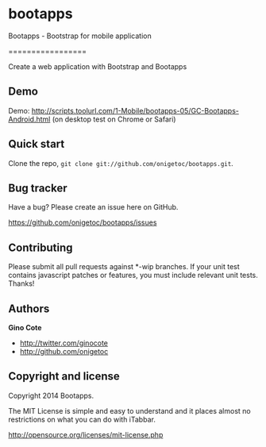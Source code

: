 bootapps
========

Bootapps - Bootstrap for mobile application

=================

Create a web application with Bootstrap and Bootapps

Demo
-----------
Demo: http://scripts.toolurl.com/1-Mobile/bootapps-05/GC-Bootapps-Android.html (on desktop test on Chrome or Safari)

Quick start
-----------

Clone the repo, `git clone git://github.com/onigetoc/bootapps.git`.


Bug tracker
-----------

Have a bug? Please create an issue here on GitHub.

https://github.com/onigetoc/bootapps/issues


Contributing
------------

Please submit all pull requests against *-wip branches. If your unit test contains javascript patches or features, you must include relevant unit tests. Thanks!


Authors
-------

**Gino Cote**

+ http://twitter.com/ginocote
+ http://github.com/onigetoc



Copyright and license
---------------------

Copyright 2014 Bootapps.

The MIT License is simple and easy to understand and it places almost no restrictions on what you can do with iTabbar.

  http://opensource.org/licenses/mit-license.php
